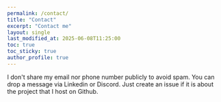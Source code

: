 ```yaml
---
permalink: /contact/
title: "Contact"
excerpt: "Contact me"
layout: single
last_modified_at: 2025-06-08T11:25:00
toc: true
toc_sticky: true
author_profile: true
---
```


I don't share my email nor phone number publicly to avoid spam.
You can drop a message via Linkedin or Discord.
Just create an issue if it is about the project that I host on Github.
